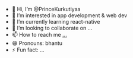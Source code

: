 - 👋 Hi, I’m @PrinceKurkutiyaa
- 👀 I’m interested in app development & web dev
- 🌱 I’m currently learning react-native
- 💞️ I’m looking to collaborate on ...
- 📫 How to reach me [...](https://www.instagram.com/theeprinxe/)
- 😄 Pronouns: bhantu
- ⚡ Fun fact: ...

<!---
PrinceKurkutiyaa/PrinceKurkutiyaa is a ✨ special ✨ repository because its `README.md` (this file) appears on your GitHub profile.
You can click the Preview link to take a look at your changes.
--->
